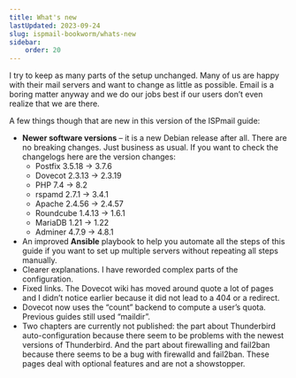 ```yaml
---
title: What's new
lastUpdated: 2023-09-24
slug: ispmail-bookworm/whats-new
sidebar:
    order: 20
---
```



I try to keep as many parts of the setup unchanged. Many of us are happy with their mail servers and want to change as little as possible. Email is a boring matter anyway and we do our jobs best if our users don’t even realize that we are there.

A few things though that are new in this version of the ISPmail guide:

- **Newer software versions** – it is a new Debian release after all. There are no breaking changes. Just business as usual. If you want to check the changelogs here are the version changes:
    - Postfix 3.5.18 -&gt; 3.7.6
    - Dovecot 2.3.13 -&gt; 2.3.19
    - PHP 7.4 -&gt; 8.2
    - rspamd 2.7.1 -&gt; 3.4.1
    - Apache 2.4.56 -&gt; 2.4.57
    - Roundcube 1.4.13 -&gt; 1.6.1
    - MariaDB 1.21 -&gt; 1.22
    - Adminer 4.7.9 -&gt; 4.8.1
- An improved **Ansible** playbook to help you automate all the steps of this guide if you want to set up multiple servers without repeating all steps manually.
- Clearer explanations. I have reworded complex parts of the configuration.
- Fixed links. The Dovecot wiki has moved around quote a lot of pages and I didn’t notice earlier because it did not lead to a 404 or a redirect.
- Dovecot now uses the “count” backend to compute a user’s quota. Previous guides still used “maildir”.
- Two chapters are currently not published: the part about Thunderbird auto-configuration because there seem to be problems with the newest versions of Thunderbird. And the part about firewalling and fail2ban because there seems to be a bug with firewalld and fail2ban. These pages deal with optional features and are not a showstopper.